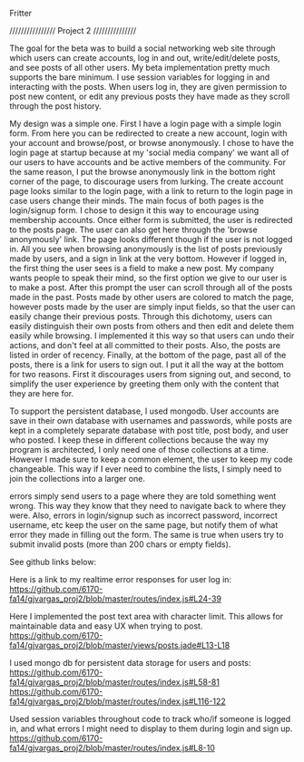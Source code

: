 Fritter

////////////////
Project 2
///////////////

The goal for the beta was to build a social networking web site through which
users can create accounts, log in and out, write/edit/delete posts, and see
posts of all other users. My beta implementation pretty much supports the bare
minimum. I use session variables for logging in and  interacting with the posts.
When users log in, they are given permission to post new content, or edit any
previous posts they have made as they scroll through the post history.

My design was a simple one. First I have a login page with a simple login form.
From here you can be redirected to create a new account, login with your account
and browse/post, or browse anonymously. I chose to have the login page at startup
because at my 'social media company' we want all of our users to have accounts and
be active members of the community. For the same reason, I put the browse
anonymously link in the bottom right corner of the page, to discourage users from
lurking. The create account page looks similar to the login page, with a link to
return to the login page in case users change their minds. The main focus of
both pages is the login/signup form. I chose to design it this way to encourage
using membership accounts. Once either form is submitted, the user is redirected
to the posts page. The user can also get here through the 'browse anonymously'
link. The page looks different though if the user is not logged in. All you
see when browsing anonymously is the list of posts previously made by users,
and a sign in link at the very bottom. However if logged in, the first thing the
user sees is a field to make a new post. My company wants people to speak their
mind, so the first option we give to our user is to make a post. After this prompt
the user can scroll through all of the posts made in the past. Posts made by other
users are colored to match the page, however posts made by the user are simply
input fields, so that the user can easily change their previous posts. Through
this dichotomy, users can easily distinguish their own posts from others and then
edit and delete them easily while browsing. I implemented it this way so that
users can undo their actions, and don't feel at all committed to their posts.
Also, the posts are listed in order of recency. Finally, at the bottom of the page,
past all of the posts, there is a link for users to sign out. I put it all the
way at the bottom for two reasons. First it discourages users from signing out,
and second, to simplify the user experience by greeting them only with the
content that they are here for.

To support the persistent database, I used mongodb. User accounts are save in their
own database with usernames and passwords, while posts are kept in a completely
separate database with post title, post body, and user who posted. I keep these
in different collections because the way my program is architected, I only need
one of those collections at a time. However I made sure to keep a common element,
the user to keep my code changeable. This way if I ever need to combine the lists,
I simply need to join the collections into a larger one.

errors simply send users to a page where they are told something went wrong.
This way they know that they need to navigate back to where they were. Also,
errors in login/signup such as incorrect password, incorrect username, etc
keep the user on the same page, but notify them of what error they made in filling
out the form. The same is true when users try to submit invalid posts (more than
200 chars or empty fields).

See github links below:

Here is a link to my realtime error responses for user log in:
https://github.com/6170-fa14/gjvargas_proj2/blob/master/routes/index.js#L24-39

Here I implemented the post text area with character limit.
This allows for maintainable data and easy UX when trying to post.
https://github.com/6170-fa14/gjvargas_proj2/blob/master/views/posts.jade#L13-L18

I used mongo db for persistent data storage for users and posts:
https://github.com/6170-fa14/gjvargas_proj2/blob/master/routes/index.js#L58-81
https://github.com/6170-fa14/gjvargas_proj2/blob/master/routes/index.js#L116-122

Used session variables throughout code to track who/if someone is logged in, and
what errors I might need to display to them during login and sign up.
https://github.com/6170-fa14/gjvargas_proj2/blob/master/routes/index.js#L8-10
